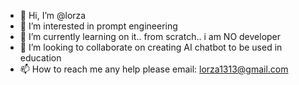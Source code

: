 - 👋 Hi, I’m @lorza
- 👀 I’m interested in prompt engineering 
- 🌱 I’m currently learning on it.. from scratch.. i am NO developer
- 💞️ I’m looking to collaborate on creating AI chatbot to be used in education
- 📫 How to reach me any help please email: lorza1313@gmail.com

<!---
lorza/lorza is a ✨ special ✨ repository because its `README.md` (this file) appears on your GitHub profile.
You can click the Preview link to take a look at your changes.
--->
